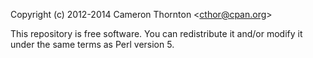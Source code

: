 Copyright (c) 2012-2014 Cameron Thornton &lt;cthor@cpan.org&gt;

This repository is free software. You can redistribute it and/or modify
it under the same terms as Perl version 5.
